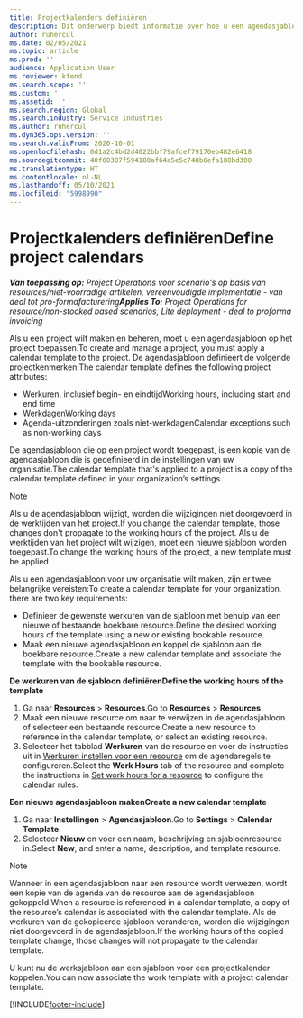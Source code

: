 ```yaml
---
title: Projectkalenders definiëren
description: Dit onderwerp biedt informatie over hoe u een agendasjabloon op een project kunt toepassen om de projectplanning bij te houden.
author: ruhercul
ms.date: 02/05/2021
ms.topic: article
ms.prod: ''
audience: Application User
ms.reviewer: kfend
ms.search.scope: ''
ms.custom: ''
ms.assetid: ''
ms.search.region: Global
ms.search.industry: Service industries
ms.author: ruhercul
ms.dyn365.ops.version: ''
ms.search.validFrom: 2020-10-01
ms.openlocfilehash: 0d1a2c4bd2d4022bbf79afcef79170eb482e6418
ms.sourcegitcommit: 40f68387f594180af64a5e5c748b6efa188bd300
ms.translationtype: HT
ms.contentlocale: nl-NL
ms.lasthandoff: 05/10/2021
ms.locfileid: "5998990"
---
```

# <a name="define-project-calendars"></a><span data-ttu-id="51f79-103">Projectkalenders definiëren</span><span class="sxs-lookup"><span data-stu-id="51f79-103">Define project calendars</span></span>

<span data-ttu-id="51f79-104">_**Van toepassing op:** Project Operations voor scenario's op basis van resources/niet-voorradige artikelen, vereenvoudigde implementatie - van deal tot pro-formafacturering_</span><span class="sxs-lookup"><span data-stu-id="51f79-104">_**Applies To:** Project Operations for resource/non-stocked based scenarios, Lite deployment - deal to proforma invoicing_</span></span>

<span data-ttu-id="51f79-105">Als u een project wilt maken en beheren, moet u een agendasjabloon op het project toepassen.</span><span class="sxs-lookup"><span data-stu-id="51f79-105">To create and manage a project, you must apply a calendar template to the project.</span></span> <span data-ttu-id="51f79-106">De agendasjabloon definieert de volgende projectkenmerken:</span><span class="sxs-lookup"><span data-stu-id="51f79-106">The calendar template defines the following project attributes:</span></span>

- <span data-ttu-id="51f79-107">Werkuren, inclusief begin- en eindtijd</span><span class="sxs-lookup"><span data-stu-id="51f79-107">Working hours, including start and end time</span></span>
- <span data-ttu-id="51f79-108">Werkdagen</span><span class="sxs-lookup"><span data-stu-id="51f79-108">Working days</span></span>
- <span data-ttu-id="51f79-109">Agenda-uitzonderingen zoals niet-werkdagen</span><span class="sxs-lookup"><span data-stu-id="51f79-109">Calendar exceptions such as non-working days</span></span>

<span data-ttu-id="51f79-110">De agendasjabloon die op een project wordt toegepast, is een kopie van de agendasjabloon die is gedefinieerd in de instellingen van uw organisatie.</span><span class="sxs-lookup"><span data-stu-id="51f79-110">The calendar template that's applied to a project is a copy of the calendar template defined in your organization’s settings.</span></span>

> [!NOTE]
> <span data-ttu-id="51f79-111">Als u de agendasjabloon wijzigt, worden die wijzigingen niet doorgevoerd in de werktijden van het project.</span><span class="sxs-lookup"><span data-stu-id="51f79-111">If you change the calendar template, those changes don't propagate to the working hours of the project.</span></span> <span data-ttu-id="51f79-112">Als u de werktijden van het project wilt wijzigen, moet een nieuwe sjabloon worden toegepast.</span><span class="sxs-lookup"><span data-stu-id="51f79-112">To change the working hours of the project, a new template must be applied.</span></span>

<span data-ttu-id="51f79-113">Als u een agendasjabloon voor uw organisatie wilt maken, zijn er twee belangrijke vereisten:</span><span class="sxs-lookup"><span data-stu-id="51f79-113">To create a calendar template for your organization, there are two key requirements:</span></span>

- <span data-ttu-id="51f79-114">Definieer de gewenste werkuren van de sjabloon met behulp van een nieuwe of bestaande boekbare resource.</span><span class="sxs-lookup"><span data-stu-id="51f79-114">Define the desired working hours of the template using a new or existing bookable resource.</span></span>
- <span data-ttu-id="51f79-115">Maak een nieuwe agendasjabloon en koppel de sjabloon aan de boekbare resource.</span><span class="sxs-lookup"><span data-stu-id="51f79-115">Create a new calendar template and associate the template with the bookable resource.</span></span>

<span data-ttu-id="51f79-116">**De werkuren van de sjabloon definiëren**</span><span class="sxs-lookup"><span data-stu-id="51f79-116">**Define the working hours of the template**</span></span>

1. <span data-ttu-id="51f79-117">Ga naar **Resources** \> **Resources**.</span><span class="sxs-lookup"><span data-stu-id="51f79-117">Go to **Resources** \> **Resources**.</span></span>
2. <span data-ttu-id="51f79-118">Maak een nieuwe resource om naar te verwijzen in de agendasjabloon of selecteer een bestaande resource.</span><span class="sxs-lookup"><span data-stu-id="51f79-118">Create a new resource to reference in the calendar template, or select an existing resource.</span></span>
3. <span data-ttu-id="51f79-119">Selecteer het tabblad **Werkuren** van de resource en voer de instructies uit in [Werkuren instellen voor een resource](/dynamics365/field-service/set-work-hours-resource.md) om de agendaregels te configureren.</span><span class="sxs-lookup"><span data-stu-id="51f79-119">Select the **Work Hours** tab of the resource and complete the instructions in [Set work hours for a resource](/dynamics365/field-service/set-work-hours-resource.md) to configure the calendar rules.</span></span>

<span data-ttu-id="51f79-120">**Een nieuwe agendasjabloon maken**</span><span class="sxs-lookup"><span data-stu-id="51f79-120">**Create a new calendar template**</span></span>

1. <span data-ttu-id="51f79-121">Ga naar **Instellingen** \> **Agendasjabloon**.</span><span class="sxs-lookup"><span data-stu-id="51f79-121">Go to **Settings** \> **Calendar Template**.</span></span>
2. <span data-ttu-id="51f79-122">Selecteer **Nieuw** en voer een naam, beschrijving en sjabloonresource in.</span><span class="sxs-lookup"><span data-stu-id="51f79-122">Select **New**, and enter a name, description, and template resource.</span></span>

> [!NOTE]
> <span data-ttu-id="51f79-123">Wanneer in een agendasjabloon naar een resource wordt verwezen, wordt een kopie van de agenda van de resource aan de agendasjabloon gekoppeld.</span><span class="sxs-lookup"><span data-stu-id="51f79-123">When a resource is referenced in a calendar template, a copy of the resource’s calendar is associated with the calendar template.</span></span> <span data-ttu-id="51f79-124">Als de werkuren van de gekopieerde sjabloon veranderen, worden die wijzigingen niet doorgevoerd in de agendasjabloon.</span><span class="sxs-lookup"><span data-stu-id="51f79-124">If the working hours of the copied template change, those changes will not propagate to the calendar template.</span></span>

<span data-ttu-id="51f79-125">U kunt nu de werksjabloon aan een sjabloon voor een projectkalender koppelen.</span><span class="sxs-lookup"><span data-stu-id="51f79-125">You can now associate the work template with a project calendar template.</span></span>


[!INCLUDE[footer-include](../includes/footer-banner.md)]

